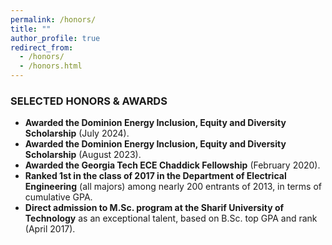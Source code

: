 ```yaml
---
permalink: /honors/
title: ""
author_profile: true
redirect_from: 
  - /honors/
  - /honors.html
---
```

### SELECTED HONORS & AWARDS

- **Awarded the Dominion Energy Inclusion, Equity and Diversity Scholarship** (July 2024).
- **Awarded the Dominion Energy Inclusion, Equity and Diversity Scholarship** (August 2023).
- **Awarded the Georgia Tech ECE Chaddick Fellowship** (February 2020).
- **Ranked 1st in the class of 2017 in the Department of Electrical Engineering** (all majors) among nearly 200 entrants of 2013, in terms of cumulative GPA.
- **Direct admission to M.Sc. program at the Sharif University of Technology** as an exceptional talent, based on B.Sc. top GPA and rank (April 2017).
